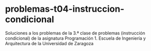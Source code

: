 # problemas-t04-instruccion-condicional
 Soluciones a los problemas de la 3.ª clase de problemas (instrucción condicional) de la asignatura Programación 1. Escuela de Ingeniería y Arquitectura de la Universidad de Zaragoza

